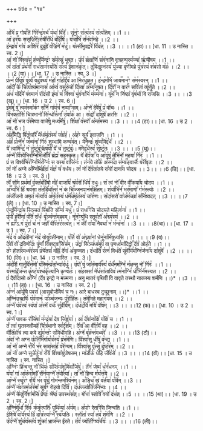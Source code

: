 +++
title = "१४"

+++


  
अ꣣भि꣡ प्र गोप꣢꣯तिं गि꣣रे꣡न्द्र꣢मर्च꣣ य꣡था꣢ वि꣣दे꣢। सू꣣नु꣢ꣳ स꣣त्य꣢स्य꣣ स꣡त्प꣢तिम् ।।1 ।।  
आ꣡ हर꣢꣯यः ससृज्रि꣣रे꣡ऽरु꣢षी꣣र꣡धि꣢ ब꣣र्हि꣡षि꣢। य꣢त्रा꣣भि꣢ सं꣣न꣡वा꣢महे ।।2 ।।  
इ꣡न्द्रा꣢य꣣ गा꣡व꣢ आ꣣शि꣡रं꣢ दुदु꣣ह्रे꣢ व꣣ज्रि꣢णे꣣ म꣡धु꣢। य꣡त्सी꣢मुपह्व꣣रे꣢ वि꣡द꣢त् ।।3 ।। ।।1 (हा)।। [धा. 11 । उ नास्ति । स्व. 2।]  
आ꣢ नो꣣ वि꣡श्वा꣢सु꣣ ह꣢व्य꣣मि꣡न्द्र꣢ꣳ स꣣म꣡त्सु꣢ भूषत। उ꣢प꣣ ब्र꣡ह्मा꣢णि꣢ स꣡व꣢नानि वृत्रहन्परम꣣ज्या꣡ ऋ꣢चीषम ।।1 ।।  
त्वं꣢ दा꣣ता꣡ प्र꣢थ꣣मो꣡ राध꣢꣯साम꣣स्य꣡सि꣢ स꣣त्य꣡ ई꣢शान꣣कृ꣢त्। तु꣣विद्युम्न꣢स्य꣣ यु꣡ज्या वृ꣢꣯णीमहे पु꣣त्र꣢स्य꣣ श꣡व꣢सो म꣣हः꣢ ।।2 ।। ।।2 (या)।। [धा. 17 । उ नास्ति । स्व. 3 ।]  
प्र꣣त्नं꣢ पी꣣यू꣡षं꣢ पू꣣र्व्यं꣢꣫ यदु꣣꣬क्थ्यं꣢꣯ म꣣हो꣢ गा꣣ह꣢द्दि꣣व꣡ आ निर꣢꣯धुक्षत। इ꣡न्द्र꣢म꣣भि꣡ जाय꣢꣯मान꣣ꣳ स꣡म꣢स्वरन् ।।1 ।।  
आ꣡दीं꣣ के꣢ चि꣣त्प꣡श्य꣢मानास꣣ आ꣡प्यं꣢ वसु꣣रु꣡चो꣢ दि꣣व्या꣢ अ꣣꣬भ्य꣢꣯नूषत। दि꣣वो꣡ न वार꣢꣯ꣳ सवि꣣ता꣡ व्यू꣢र्णुते ।।2 ।।  
अ꣢ध꣣ य꣢दि꣣मे꣡ प꣢वमान꣣ रो꣡द꣢सी इ꣣मा꣢ च꣣ वि꣢श्वा꣣ भु꣡व꣢ना꣣भि꣢ म꣣ज्म꣡ना꣢। यू꣣थे꣢꣫ न नि꣣ष्ठा꣡ वृ꣢ष꣣भो꣡ वि रा꣢꣯जसि ।।3 ।। ।।3 (खू)।। [धा. 16 । उ 2 । स्व. 6।]  
इ꣣म꣢मू꣣ षु꣢꣫ त्वम꣣स्मा꣡क꣢ꣳ स꣣निं꣡ गा꣢य꣣त्रं꣡ नव्या꣢꣯ꣳसम्। अ꣡ग्ने꣢ दे꣣वे꣢षु꣣ प्र꣡ वो꣢चः ।।1 ।।  
वि꣣भक्ता꣡सि꣢ चित्रभानो꣣ सि꣡न्धो꣢रू꣣र्मा꣡ उ꣢पा꣣क꣢ आ। स꣣द्यो꣢ दा꣣शु꣡षे꣢ क्षरसि ।।2 ।।  
आ꣡ नो꣢ भज प꣣र꣡मेष्वा वाजे꣢꣯षु मध्य꣣मे꣡षु꣢। शि꣢क्षा꣣ व꣢स्वो꣣ अ꣡न्त꣢मस्य ।।3 ।। ।।4 (टा)।। [धा. 16 । उ 2 । स्व. 6। ]  
अ꣣ह꣢꣫मिद्धि पि꣣तु꣡ष्परि꣢꣯ मे꣣धा꣢मृ꣣त꣡स्य꣢ ज꣣ग्र꣡ह꣢। अ꣣ह꣡ꣳ सूर्य꣢꣯ इवाजनि ।।1 ।।  
अ꣣हं꣢ प्र꣣त्ने꣢न꣣ ज꣡न्म꣢ना꣣ गि꣡रः꣢ शुम्भामि कण्व꣣व꣢त्। ये꣢꣫नेन्द्रः꣣ शु꣢ष्म꣣मि꣢द्द꣣धे꣢ ।।2 ।।  
ये꣡ त्वामि꣢꣯न्द्र꣣ न꣡ तु꣢ष्टु꣣वु꣡र्ऋष꣢꣯यो꣣ ये꣡ च꣢ तुष्टु꣣वुः꣢। म꣡मेद्व꣢꣯र्धस्व꣣ सु꣡ष्टु꣢तः ।।3 ।। ।।5 (थु)।।  
अ꣢ग्ने꣣ वि꣡श्वे꣢भिर꣣ग्नि꣢भि꣣र्जो꣢षि꣣ ब्र꣡ह्म꣢ सहस्कृत। ये꣡ दे꣢व꣣त्रा꣢꣫ य आ꣣यु꣢षु꣣ ते꣡भि꣢र्नो महया꣣ गि꣡रः꣢ ।।1 ।।  
प्र꣡ स विश्वे꣢꣯भि꣣र꣡ग्नि꣢भि꣢र꣣ग्निः꣡ स यस्य꣢꣯ वा꣣जि꣡नः꣢। त꣡न꣢ये तो꣣के꣢ अ꣣स्म꣢꣫दा स꣣म्य꣢꣫ङ्वाजैः꣣ प꣡री꣢वृतः ।।2 ।।  
त्वं꣡ नो꣢ अग्ने अ꣣ग्नि꣢भि꣣र्ब्र꣡ह्म꣢ य꣣ज्ञं꣡ च꣢ वर्धय। त्वं꣡ नो꣢ दे꣣व꣡ता꣢तये रा꣣यो꣡ दाना꣢꣯य चोदय ।। 3।। ।।6 (डि)।। [धा. 18 । उ 3 । स्व. 3।]  
त्वे꣡ सो꣢म प्रथ꣣मा꣢ वृ꣣क्त꣡ब꣢र्हिषो म꣣हे꣡ वाजा꣢꣯य꣣ श्र꣡व꣢से꣣ धि꣡यं꣢ दधुः। स꣡ त्वं नो꣢꣯ वीर वी꣣कया꣢꣯य चोदय ।।1 ।।  
अ꣣꣬भ्य꣢꣯भि꣣ हि꣡ श्रव꣢꣯सा त꣣त꣢र्दि꣣थो꣢त्सं꣣ न꣡ कं चि꣢꣯ज्जनपान꣣म꣢क्षि꣣तम्। श꣡र्या꣢भि꣣र्न꣡ भर꣢꣯माणो꣣ ग꣡भ꣢स्त्योः ।।2 ।।  
अ꣡जी꣢जनो अमृत꣣ म꣡र्त्या꣢य꣣ अ꣢मृ꣣त꣢स्य꣡ ध꣢र्म꣣न्न꣣मृ꣡त꣢स्य꣣ चा꣡रु꣢णः। स꣡दा꣢सरो꣣ वा꣢ज꣢म꣢च्छा꣣ स꣡नि꣢ष्यदत् ।।3 ।। ।।7 (ले)।। [धा. 10 । उ नास्ति । स्व. 7।]  
ए꣢न्दु꣣मि꣡न्द्रा꣢य सिञ्चत꣣ पि꣡बा꣢ति सो꣣म्यं꣡ मधु꣢꣯। प्र꣡ राधा꣢꣯ꣳसि चोदयते महित्व꣣ना꣢ ।।1 ।।  
उ꣢पो꣣ ह꣡री꣢णां꣣ प꣢तिं꣣ रा꣡धः꣢ पृ꣣ञ्च꣡न्त꣢मब्रवम्। नू꣣न꣡ꣳश्रु꣢धि स्तुव꣣तो꣢ अ꣣श्व्य꣡स्य꣢ ।।2 ।।  
न꣢ ह्य꣣꣬ꣳ꣣ऽ.ग꣢ पु꣣रा꣢ च꣣ न꣢ ज꣣ज्ञे꣢ वी꣣र꣡त꣢र꣣स्त्व꣣त्। न꣡ की꣢ रा꣣या꣢꣫ नैवथा꣣ न꣢ भ꣣न्द꣡ना꣢ ।।3 ।। ।।8(चा)।। [धा. 17 । उ 1 । स्व. 7।]  
न꣣दं꣢ व꣣ ओ꣡द꣢तीनां न꣣दं꣡ योयु꣢꣯वतीनाम्। प꣡तिं꣢ वो꣣ अ꣡घ्न्या꣢नां धेनू꣣ना꣡मि꣢षुध्यसि ।।1 ।। ।।9 (व)।।  
दे꣣वो꣡ वो꣢ द्रविणो꣣दाः꣢ पू꣣र्णां꣡ वि꣢वष्ट्वा꣣सि꣡च꣢म्। उ꣡द्वा꣢ सि꣣ञ्च꣢ध्व꣣मु꣡प꣢ वा पृणध्व꣣मा꣡दिद्वो꣢꣯ दे꣣व꣡ ओह꣢ते ।।1 ।।  
त꣡ꣳ होता꣢꣯रमध्व꣣र꣢स्य꣣ प्र꣡चे꣢तसं꣣ व꣡ह्निं꣢ दे꣣वा꣡ अ꣢कृण्वत। द꣡धा꣢ति꣣ र꣡त्नं꣢ विध꣣ते꣢ सु꣣वी꣡र्य꣢म꣣ग्नि꣡र्जना꣢꣯य दा꣣शु꣡षे꣢ ।।2 ।। ।।10 (लि)।। [धा. 14 । उ नास्ति । स्व. 3।]  
अ꣡द꣢र्शि गातु꣣वि꣡त्त꣢मो꣣ य꣡स्मि꣢न्व्र꣣ता꣡न्या꣢द꣣धुः꣢। उ꣢पो꣣ षु꣢ जा꣣त꣡मार्य꣢꣯स्य꣣ व꣡र्ध꣢नम꣣ग्निं꣡ न꣢क्षन्तु नो꣣ गि꣡रः꣢ ।।1 ।।  
य꣢स्मा꣣द्रे꣡ज꣢न्त कृ꣣ष्ट꣡य꣢श्च꣣र्कृ꣡त्या꣢नि कृण्व꣣तः꣢। स꣣हस्रसां꣢ मे꣣ध꣡सा꣢ताविव꣣ त्म꣢ना꣣ग्निं꣢ धी꣣भि꣡र्न꣢मस्यत ।।2 ।।  
प्र꣡ दैवो꣢꣯दासो अ꣣ग्नि꣢ (र्देव इन्द्रो न मज्मना। अनु मातरं पृथिवीं वि वावृते तस्थौ नाकस्य शर्मणि ।।)* ।।3 ।। ।।11 (हा)।। [धा. 16 । उ नास्ति । स्व. 2।]  
अ꣢ग्न꣣ आ꣡यूं꣢षि पवस꣣ (आसुवोर्जमिषं च नः। आरे बाधस्व दुच्छुनाम् ।।)* ।।1 ।।  
अ꣣ग्नि꣢उऋषिः꣣ प꣡व꣢मानः꣣ पा꣡ञ्च꣢जन्यः पु꣣रो꣡हि꣢तः। त꣡मी꣢महे महाग꣣य꣢म् ।।2 ।।  
अ꣢ग्ने꣣ प꣡व꣢स्व꣣ स्व꣡पा꣢ अ꣣स्मे꣡ वर्चः꣢꣯ सु꣣वी꣡र्य꣢म्। द꣡ध꣢द्र꣣यिं꣢꣫ मयि꣣ पो꣡ष꣢म् ।।3 ।। ।।12 (फ)।। [धा. 10 । उ 2 । स्व. 1।]  
अ꣡ग्ने꣢ पावक रो꣣चि꣡षा꣢ म꣣न्द्र꣡या꣢ देव जि꣣ह्व꣡या꣢। आ꣢ दे꣣वा꣡न्व꣢क्षि꣣ य꣡क्षि꣢ च ।।1 ।।  
तं꣡ त्वा꣢ घृतस्नवीमहे꣣ चि꣡त्र꣢भानो स्व꣣र्दृ꣡श꣢म्। दे꣣वा꣢꣫ आ वी꣣त꣡ये꣢ वह ।।2 ।।  
वी꣣ति꣡हो꣢त्रं त्वा कवे द्यु꣣म꣢न्त꣣ꣳ स꣡मि꣢धीमहि। अ꣡ग्ने꣢ बृ꣣ह꣡न्त꣢मध्व꣣रे꣢ ।।3 ।। ।।13 (टौ)।।  
अ꣡वा꣢ नो अग्न ऊ꣣ति꣡भि꣢र्गाय꣣त्र꣢स्य꣣ प्र꣡भ꣢र्मणि। वि꣡श्वा꣢सु धी꣣षु꣡ व꣢न्द्य ।।1 ।।  
आ꣡ नो꣢ अग्ने र꣣यिं꣡ भ꣢र सत्रा꣣सा꣢हं꣣ व꣡रे꣢ण्यम्। वि꣡श्वा꣢सु पृ꣣त्सु꣢ दु꣣ष्ट꣡र꣢म् ।।2 ।।  
आ꣡ नो꣢ अग्ने सुचे꣣तु꣡ना꣢ र꣣यिं꣢ वि꣣श्वा꣡यु꣢पोषसम्। मा꣣र्डीकं꣡ धे꣢हि जी꣣व꣡से꣢ ।।3 ।। ।।14 (वौ)।। [धा. 15 । उ नास्ति । स्व. नास्ति ।]  
अ꣣ग्नि꣡ꣳ हि꣢न्वन्तु नो꣣ धि꣢यः꣣ स꣡प्ति꣢मा꣣शु꣡मि꣢वा꣣जि꣡षु꣢। ते꣡न꣢ जेष्म꣣ ध꣡नं꣢धनम् ।।1 ।।  
य꣢या꣣ गा꣢ आ꣣क꣡रा꣢महै꣣ से꣡न꣢याग्ने꣣ त꣢वो꣣त्या꣢। तां꣡ नो꣢ हिन्व म꣣घ꣡त्त꣢ये ।।2 ।।  
आ꣡ग्ने꣢ स्थू꣣र꣢ꣳ र꣣यिं꣡ भ꣢र पृ꣣थुं꣡ गोम꣢꣯न्तम꣣श्वि꣡न꣢म्। अ꣣ङ्धि꣢꣫ खं व꣣र्त꣡या꣢ प꣣वि꣢म् ।।3 ।।  
अ꣢ग्ने꣣ न꣡क्ष꣢त्रम꣣ज꣢र꣣मा꣡ सूर्य꣢꣯ꣳ रोहयो दि꣣वि꣢। द꣢ध꣣ज्ज्यो꣢ति꣣र्ज꣡ने꣢भ्यः ।।4 ।।  
अ꣡ग्ने꣢ के꣣तु꣢र्वि꣣शा꣡म꣢सि꣣ प्रे꣢ष्ठः꣣ श्रे꣡ष्ठ꣢ उपस्थ꣣स꣢त्। बो꣡धा꣢ स्तो꣣त्रे꣢꣫ वयो꣣ द꣡ध꣢त् ।।5 ।। ।।15 (था)।। [धा. 19 । उ 2 । स्व. 2।]  
अ꣣ग्नि꣢र्मू꣣र्धा꣢ दि꣣वः꣢ क꣣कु꣡त्पतिः꣢꣯ पृथि꣣व्या꣢ अ꣣य꣢म्। अ꣣पा꣡ꣳ रेता꣢꣯ꣳसि जिन्वति ।।1 ।।  
ई꣡शि꣢षे꣣ वा꣡र्य꣢स्य꣣ हि꣢ दा꣣त्र꣡स्या꣢ग्ने꣣꣬ स्वः꣢꣯पतिः। स्तो꣣ता꣢ स्यां꣣ त꣢व꣣ श꣡र्म꣢णि ।।2 ।।  
उ꣡द꣢ग्ने꣣ शु꣡च꣢य꣣स्त꣡व꣢ शु꣣क्रा꣡ भ्राज꣢꣯न्त ईरते। त꣢व꣣ ज्यो꣡ती꣢ꣳष्य꣣र्च꣡यः꣢ ।।3 ।। ।।16 (ली)।।  
